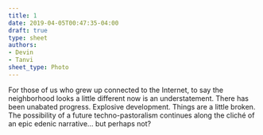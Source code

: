 ```yaml
---
title: 1
date: 2019-04-05T00:47:35-04:00
draft: true
type: sheet
authors:
- Devin
- Tanvi
sheet_type: Photo
---
```

<div class="sheet__item">
  <img src="/images/1.jpg" alt="">
</div>
<div class="sheet__response">
  For those of us who grew up connected to the Internet, to say the neighborhood looks a little different
  now is an understatement. There has been unabated progress. Explosive development. Things are a little
  broken. The possibility of a future techno-pastoralism continues along the cliché of an epic edenic
  narrative... but perhaps not?
</div>